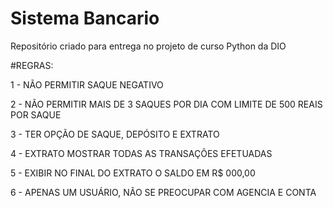 # Sistema Bancario
Repositório criado para entrega no projeto de curso Python da DIO

#REGRAS:

1 - NÃO PERMITIR SAQUE NEGATIVO

2 - NÃO PERMITIR MAIS DE 3 SAQUES POR DIA COM LIMITE DE 500 REAIS POR SAQUE

3 - TER OPÇÃO DE SAQUE, DEPÓSITO E EXTRATO

4 - EXTRATO MOSTRAR TODAS AS TRANSAÇÕES EFETUADAS

5 - EXIBIR NO FINAL DO EXTRATO O SALDO EM R$ 000,00

6 - APENAS UM USUÁRIO, NÃO SE PREOCUPAR COM AGENCIA E CONTA

